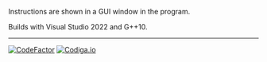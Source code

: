 Instructions are shown in a GUI window in the program.

Builds with Visual Studio 2022 and G++10.

---

[![CodeFactor](https://www.codefactor.io/repository/github/freddycansic/gpos/badge)](https://www.codefactor.io/repository/github/freddycansic/gpos)
[![Codiga.io](https://api.codiga.io/project/32615/score/svg)](https://api.codiga.io/project/32615/score/svg)
